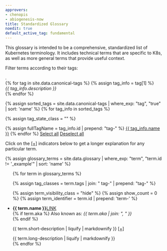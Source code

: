 ```yaml
---
approvers:
- chenopis
- abiogenesis-now
title: Standardized Glossary
noedit: true
default_active_tag: fundamental
---
```

<link href="/css/glossary.css" rel="stylesheet">
<script src="/js/glossary.js"></script>

<p>This glossary is intended to be a comprehensive, standardized list of Kubernetes terminology. It includes technical terms that are specific to K8s, as well as more general terms that provide useful context.</p>

<div id="tag-container">
<p>Filter terms according to their tags:</p>
<div class="tag-description invisible" id="placeholder">.</div>
{% for tag in site.data.canonical-tags %}
{% assign tag_info = tag[1] %}
<div class="tag-description hide" id="{{ tag_info.id | prepend: "tag-" | append: "-description" }}">
<i>{{ tag_info.description }}</i>
</div>
{% endfor %}

{% assign sorted_tags = site.data.canonical-tags | where_exp: "tag", "true" | sort: 'name' %}
{% for tag_info in sorted_tags %}

{% assign tag_state_class = "" %}

{% assign fullTagName = tag_info.id | prepend: "tag-" %}
<span id="{{ fullTagName }}" class="tag-option canonical-tag {{ tag_state_class }}" data-target="{{ fullTagName }}">
<a href="javascript:void(0)">{{ tag_info.name }}</a>
</span>
{% endfor %}
<span class="tag-option"><a id="select-all-tags" href="javascript:void(0)">Select all</a></span>
<span class="tag-option"><a id="deselect-all-tags" href="javascript:void(0)">Deselect all</a></span>
</div>

<p>Click on the <a href="javascript:void(0)" class="no-underline">[+]</a> indicators below to get a longer explanation for any particular term.</p>

{% assign glossary_terms = site.data.glossary | where_exp: "term", "term.id != '_example'" | sort: 'name' %}

<ul>
{% for term in glossary_terms %}

{% assign tag_classes = term.tags | join: " tag-" | prepend: "tag-" %}

{% assign term_visibility_class = "hide" %}
{% assign show_count = 0 %}
{% assign term_identifier = term.id | prepend: 'term-' %}

<li class="{{ tag_classes }} {{ term_visibility_class }}" data-show-count="{{ show_count }}">
<div id="{{ term_identifier }}" class="term-anchor"></div>
<div>
<div class="term-name"><b>{{ term.name }}</b><a href="{{ term_identifier | prepend: '#' }}" class="permalink hide">LINK</a></div>
{% if term.aka %}
Also known as: <i>{{ term.aka | join: ", " }}</i>
<br>
{% endif %}

<span class="preview-text">{{ term.short-description | liquify | markdownify }} <a href="javascript:void(0)" class="click-controller no-underline" data-target="{{ term.id }}">[+]</a></span>
<div id="{{ term.id }}" class="hide">
{{ term.long-description | liquify | markdownify }}
</div>
</div>
</li>
{% endfor %}
</ul>
